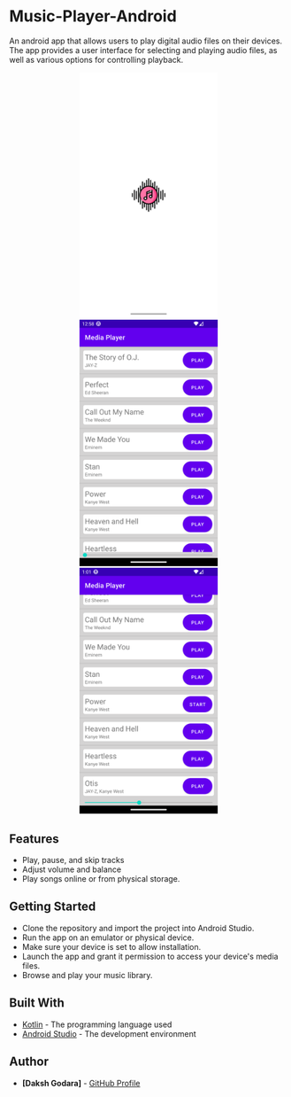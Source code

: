 # Music-Player-Android
An android app that allows users to play digital audio files on their devices. The app provides a user interface for selecting and playing audio files, as well as various options for controlling playback.

<p align="center">
 <img src="https://github.com/dakshgodara2001/Music-Player/blob/main/images/Screenshot_20230111_005811.png" width="250" style="margin: 0 20px;">
 <img src="https://github.com/dakshgodara2001/Music-Player/blob/main/images/Screenshot_20230111_005846.png" width="250" style="margin: 0 20px;">
 <img src="https://github.com/dakshgodara2001/Music-Player/blob/main/images/Screenshot_20230111_010120.png" width="250" style="margin: 0 20px;"> 
</p>

## Features
- Play, pause, and skip tracks
- Adjust volume and balance
- Play songs online or from physical storage.

## Getting Started
- Clone the repository and import the project into Android Studio.
- Run the app on an emulator or physical device.
- Make sure your device is set to allow installation.
- Launch the app and grant it permission to access your device's media files.
- Browse and play your music library.

## Built With
- [Kotlin](https://kotlinlang.org/) - The programming language used
- [Android Studio](https://developer.android.com/studio) - The development environment

## Author
* **[Daksh Godara]** - [GitHub Profile](https://github.com/dakshgodara2001)
